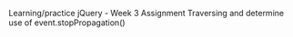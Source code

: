 Learning/practice jQuery - Week 3 Assignment
Traversing and determine use of event.stopPropagation()
